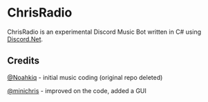 # ChrisRadio
ChrisRadio is an experimental Discord Music Bot written in C# using [Discord.Net](https://github.com/RogueException/Discord.Net/).

## Credits
[@Noahkiq](https://github.com/Noahkiq) - initial music coding (original repo deleted)

[@minichris](https://github.com/minichris) - improved on the code, added a GUI
